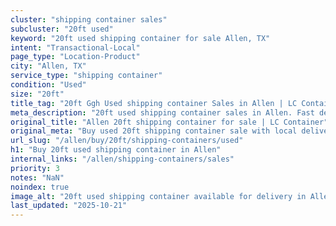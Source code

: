 ```yaml
---
cluster: "shipping container sales"
subcluster: "20ft used"
keyword: "20ft used shipping container for sale Allen, TX"
intent: "Transactional-Local"
page_type: "Location-Product"
city: "Allen, TX"
service_type: "shipping container"
condition: "Used"
size: "20ft"
title_tag: "20ft Ggh Used shipping container Sales in Allen | LC Container"
meta_description: "20ft used shipping container sales in Allen. Fast delivery, competitive pricing. Serving shipping containers area. Quote ID: RQ7. Call (214) 524-4168 for your free quote today."
original_title: "Allen 20ft shipping container for sale | LC Container"
original_meta: "Buy used 20ft shipping container sale with local delivery in Allen, TX. LC Container — local Since 2003. Request a fast quote today."
url_slug: "/allen/buy/20ft/shipping-containers/used"
h1: "Buy 20ft used shipping container in Allen"
internal_links: "/allen/shipping-containers/sales"
priority: 3
notes: "NaN"
noindex: true
image_alt: "20ft used shipping container available for delivery in Allen"
last_updated: "2025-10-21"
---
```


<!-- TODO: Add unique city/inventory copy, images, and internal links here. -->
